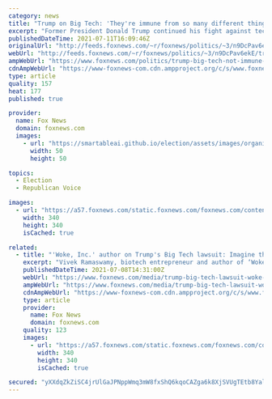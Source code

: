 ```yaml
---
category: news
title: "Trump on Big Tech: 'They're immune from so many different things, but they're not immune from this lawsuit'"
excerpt: "Former President Donald Trump continued his fight against tech industry giants he claims are improperly censoring him, telling Fox News' \"Sunday Morning Futures\" that what Twitter, Facebook and YouTube are doing amounts to campaign contributions to Democrats."
publishedDateTime: 2021-07-11T16:09:46Z
originalUrl: "http://feeds.foxnews.com/~r/foxnews/politics/~3/n9DcPav6ekE/trump-big-tech-not-immune-from-this-lawsuit"
webUrl: "http://feeds.foxnews.com/~r/foxnews/politics/~3/n9DcPav6ekE/trump-big-tech-not-immune-from-this-lawsuit"
ampWebUrl: "https://www.foxnews.com/politics/trump-big-tech-not-immune-from-this-lawsuit.amp"
cdnAmpWebUrl: "https://www-foxnews-com.cdn.ampproject.org/c/s/www.foxnews.com/politics/trump-big-tech-not-immune-from-this-lawsuit.amp"
type: article
quality: 157
heat: 177
published: true

provider:
  name: Fox News
  domain: foxnews.com
  images:
    - url: "https://smartableai.github.io/election/assets/images/organizations/foxnews.com-50x50.jpg"
      width: 50
      height: 50

topics:
  - Election
  - Republican Voice

images:
  - url: "https://a57.foxnews.com/static.foxnews.com/foxnews.com/content/uploads/2021/03/340/340/RonnBlitzerHeadshot.jpg?ve=1&tl=1"
    width: 340
    height: 340
    isCached: true

related:
  - title: "'Woke, Inc.' author on Trump's Big Tech lawsuit: Imagine the response if 'facts were reversed'"
    excerpt: "Vivek Ramaswamy, biotech entrepreneur and author of ‘Woke, Inc,' joined ‘Fox & Friends’ to provide insight into former President Trump's lawsuit against Big Tech. He said it could be one of the defining cases of our time,"
    publishedDateTime: 2021-07-08T14:31:00Z
    webUrl: "https://www.foxnews.com/media/trump-big-tech-lawsuit-woke-inc-author"
    ampWebUrl: "https://www.foxnews.com/media/trump-big-tech-lawsuit-woke-inc-author.amp"
    cdnAmpWebUrl: "https://www-foxnews-com.cdn.ampproject.org/c/s/www.foxnews.com/media/trump-big-tech-lawsuit-woke-inc-author.amp"
    type: article
    provider:
      name: Fox News
      domain: foxnews.com
    quality: 123
    images:
      - url: "https://a57.foxnews.com/static.foxnews.com/foxnews.com/content/uploads/2018/09/340/340/fox-news.jpg?ve=1&tl=1"
        width: 340
        height: 340
        isCached: true

secured: "yXXdqZkZiSC4jrUlGaJPNppWmq3mW8fxShQ6kqoCAZga6k8XjSVUgTEtb8Yal+Y71tZuw22/FHO3hfGzBKM5SNqel4ShQQi1QMriwW1f8RQye07ZUkW2gKjXNkUNnkFOoYRvnUfyCLV6n4qyTUGsuud7ys/VuJ3RXnKJm4p4cEEuX+q1doxDKGVKm21U6hsIc4P4yu+C8MtjAE8Rz9qOkXNCwTPRqOnFA8teAPMHEEwWJSb5sxVvRFaA/rt3zQU6BNLpRJYi8HCecT6yTE95RpRnTICjCQlKJ+CT1NE48umn32UStt4SgeCBi4+Lolu+6LwpUj9ozM/q2ljSt/1fa68Mj6ZG24G4vU0uBbJu+dA=;oPLJW+nSrM9q8BDW2/I7rQ=="
---
```


